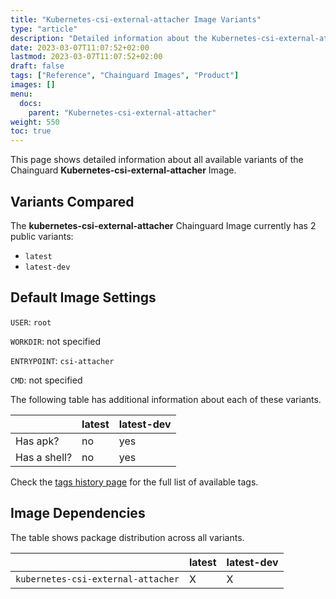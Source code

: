 ```yaml
---
title: "Kubernetes-csi-external-attacher Image Variants"
type: "article"
description: "Detailed information about the Kubernetes-csi-external-attacher Chainguard Image variants"
date: 2023-03-07T11:07:52+02:00
lastmod: 2023-03-07T11:07:52+02:00
draft: false
tags: ["Reference", "Chainguard Images", "Product"]
images: []
menu:
  docs:
    parent: "Kubernetes-csi-external-attacher"
weight: 550
toc: true
---
```


This page shows detailed information about all available variants of the Chainguard **Kubernetes-csi-external-attacher** Image.

## Variants Compared
The **kubernetes-csi-external-attacher** Chainguard Image currently has 2 public variants: 

- `latest`
- `latest-dev`

## Default Image Settings
`USER`:		`root`

`WORKDIR`:	not specified

`ENTRYPOINT`:	`csi-attacher`

`CMD`:		not specified

The following table has additional information about each of these variants.

|              | latest | latest-dev |
|--------------|--------|------------|
| Has apk?     | no     | yes        |
| Has a shell? | no     | yes        |

Check the [tags history page](/chainguard/chainguard-images/reference/kubernetes-csi-external-attacher/tags_history/) for the full list of available tags.
## Image Dependencies
The table shows package distribution across all variants.

|                                    | latest | latest-dev |
|------------------------------------|--------|------------|
| `kubernetes-csi-external-attacher` | X      | X          |
